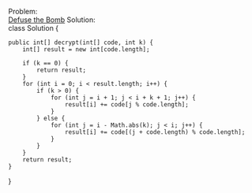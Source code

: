 Problem:
<br>
[Defuse the Bomb](https://leetcode.com/problems/defuse-the-bomb/?envType=daily-question&envId=2024-11-19)
Solution:
<br>
class Solution {

    public int[] decrypt(int[] code, int k) {
        int[] result = new int[code.length];
        
        if (k == 0) {
            return result;
        }
        for (int i = 0; i < result.length; i++) {
            if (k > 0) {
                for (int j = i + 1; j < i + k + 1; j++) {
                    result[i] += code[j % code.length];
                }
            } else {
                for (int j = i - Math.abs(k); j < i; j++) {
                    result[i] += code[(j + code.length) % code.length];
                }
            }
        }
        return result;
    }
}
